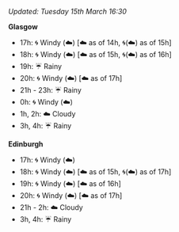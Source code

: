 *Updated: Tuesday 15th March 16:30*

**Glasgow**

* 17h: :cyclone: Windy (:cloud:) [:cloud: as of 14h, :cyclone:(:cloud:) as of 15h]
* 18h: :cyclone: Windy (:cloud:) [:cloud: as of 15h, :cyclone:(:cloud:) as of 16h]
* 19h: :umbrella: Rainy
* 20h: :cyclone: Windy (:cloud:) [:cloud: as of 17h]
* 21h - 23h: :umbrella: Rainy
* 0h: :cyclone: Windy (:cloud:)
* 1h, 2h: :cloud: Cloudy
* 3h, 4h: :umbrella: Rainy

**Edinburgh**

* 17h: :cyclone: Windy (:cloud:)
* 18h: :cyclone: Windy (:cloud:) [:cloud: as of 15h, :cyclone:(:cloud:) as of 17h]
* 19h: :cyclone: Windy (:cloud:) [:cloud: as of 16h]
* 20h: :cyclone: Windy (:cloud:) [:cloud: as of 17h]
* 21h - 2h: :cloud: Cloudy
* 3h, 4h: :umbrella: Rainy
